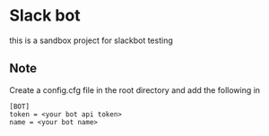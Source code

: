 # Slack bot
this is a sandbox project for slackbot testing

## Note

Create a config.cfg file in the root directory and add the following in

```
[BOT]
token = <your bot api token>
name = <your bot name> 
```
